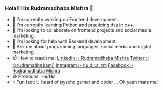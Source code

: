 ### Hola!!! Its Rudramadhaba Mishra 👋



- 🔭 I’m currently working on Frontend development.
- 🌱 I’m currently learning Python and practicing dsa in c++. 
- 👯 I’m looking to collaborate on frontend projects and social media marketing.
- 🤔 I’m looking for help with Backend development.
- 💬 Ask me about programming languages, social media and digital marketing.
- 📫 How to reach me: [LinkedIn :- Rudramadhaba Mishra](https://www.linkedin.com/in/rudramadhaba-mishra-386a83176/)  [Twitter :- @rudramadhabami1](https://twitter.com/rudramadhabami1) [Instagram :- r.u.d.r.a_rm](https://www.instagram.com/r.u.d.r.a_rm/) [Facebook :-  Rudramadhaba Mishra](https://www.facebook.com/rudramadhaba.mishra)
- 😄 Pronouns: He/His
- ⚡ Fun fact: U heard of pyscho gamer and coder ... Oh yeah thats me!

